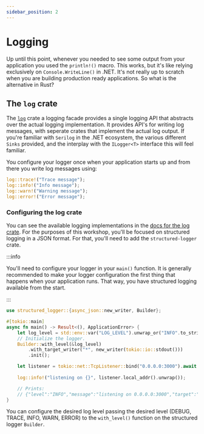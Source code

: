 ```yaml
---
sidebar_position: 2
---
```


# Logging

Up until this point, whenever you needed to see some output from your application you used the `println!()` macro. This works, but it's like relying exclusively on `Console.WriteLine()` in .NET. It's not really up to scratch when you are building production ready applications. So what is the alternative in Rust?

## The `log` crate

The [`log`](https://crates.io/crates/log) crate a logging facade provides a single logging API that abstracts over the actual logging implementation. It provides API's for writing log messages, with seperate crates that implement the actual log output. If you're familiar with `Serilog` in the .NET ecosystem, the various different `Sinks` provided, and the interplay with the `ILogger<T>` interface this will feel familiar.

You configure your logger once when your application starts up and from there you write log messages using:

```rust showLineNumbers
log::trace!("Trace message");
log::info!("Info message");
log::warn!("Warning message");
log::error!("Error message");
```

### Configuring the log crate

You can see the available logging implementations in the [docs for the log crate](https://crates.io/crates/log). For the purposes of this workshop, you'll be focused on structured logging in a JSON format. For that, you'll need to add the `structured-logger` crate.

:::info

You'll need to configure your logger in your `main()` function. It is generally recommended to make your logger configuration the first thing that happens when your application runs. That way, you have structured logging available from the start.

:::

```rust showLineNumbers
use structured_logger::{async_json::new_writer, Builder};

#[tokio::main]
async fn main() -> Result<(), ApplicationError> {
    let log_level = std::env::var("LOG_LEVEL").unwrap_or("INFO".to_string());
    // Initialize the logger.
    Builder::with_level(&log_level)
        .with_target_writer("*", new_writer(tokio::io::stdout()))
        .init();

    let listener = tokio::net::TcpListener::bind("0.0.0.0:3000").await.map_err(|e| ApplicationError::ApplicationError(e.to_string()))?;
    
    log::info!("listening on {}", listener.local_addr().unwrap());

    // Prints:
    // {"level":"INFO","message":"listening on 0.0.0.0:3000","target":"module_10_rust_app","timestamp":1746536374630}
}
```

You can configure the desired log level passing the desired level (DEBUG, TRACE, INFO, WARN, ERROR) to the `with_level()` function on the structured logger `Builder`.


